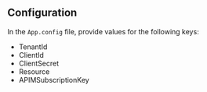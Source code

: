 Configuration
----------
In the `App.config` file, provide values for the following keys: 
*   TenantId
*   ClientId
*   ClientSecret
*   Resource
*   APIMSubscriptionKey
